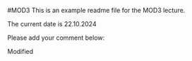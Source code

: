 #MOD3
This is an example readme file for the MOD3 lecture.

The current date is 22.10.2024

Please add your comment below:

Modified
